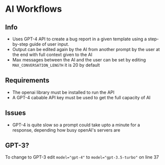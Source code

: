 # AI Workflows  
  
## Info
- Uses GPT-4 API to create a bug report in a given template using a step-by-step guide of user input.  
- Output can be edited again by the AI from another prompt by the user at the end with full context given to the AI  
- Max messages between the AI and the user can be set by editing `MAX_CONVERSATION_LENGTH` it is 20 by default  

## Requirements  
- The openai library must be installed to run the API  
- A GPT-4 cabable API key must be used to get the full capacity of AI  

## Issues  
- GPT-4 is quite slow so a prompt could take upto a minute for a response, depending how busy openAI's servers are  

## GPT-3?
To change to GPT-3 edit `model="gpt-4"` to `model="gpt-3.5-turbo"` on line 37
